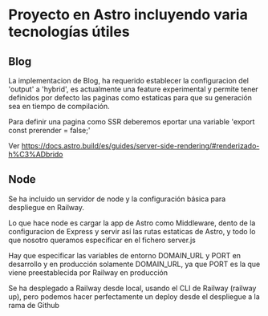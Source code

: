 # Proyecto en Astro incluyendo varia tecnologías útiles

## Blog

La implementacion de Blog, ha requerido establecer la configuracion del 'output' a 'hybrid', es actualmente una feature experimental y permite tener definidos por defecto las paginas como estaticas para que su generación sea en tiempo de compilación.

Para definir una pagina como SSR deberemos eportar una variable 'export const prerender = false;'

Ver <https://docs.astro.build/es/guides/server-side-rendering/#renderizado-h%C3%ADbrido>

## Node

Se ha incluido un servidor de node y la configuración básica para despliegue en Railway.

Lo que hace node es cargar la app de Astro como Middleware, dento de la configuracion de Express y servir así las rutas estaticas de Astro, y todo lo que nosotro queramos especificar en el fichero server.js

Hay que especificar las variables de entorno DOMAIN_URL y PORT en desarrollo y en producción solamente DOMAIN_URL, ya que PORT es la que viene preestablecida por Railway en producción

Se ha desplegado a Railway desde local, usando el CLI de Railway (railway up), pero podemos hacer perfectamente un deploy desde el despliegue a la rama de Github
